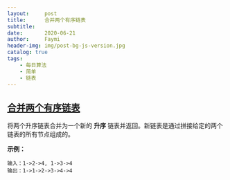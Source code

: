 ```yaml
---
layout:     post
title:      合并两个有序链表
subtitle:   
date:       2020-06-21
author:     Faymi
header-img: img/post-bg-js-version.jpg
catalog: true
tags:
    - 每日算法
    - 简单
    - 链表
---
```


## [合并两个有序链表](https://leetcode-cn.com/problems/merge-two-sorted-lists/)

将两个升序链表合并为一个新的 **升序** 链表并返回。新链表是通过拼接给定的两个链表的所有节点组成的。

**示例：**

```
输入：1->2->4, 1->3->4
输出：1->1->2->3->4->4
```